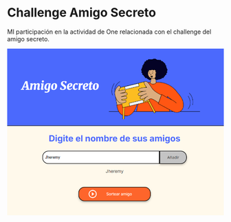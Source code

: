 # Challenge Amigo Secreto

MI participación en la actividad de One relacionada con el challenge del amigo secreto.

![alt text](./assets/image.png)